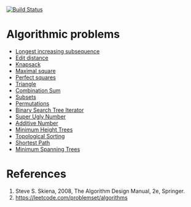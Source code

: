[![Build Status](https://travis-ci.org/dksong/algorithmic-problems.svg?branch=master)](https://travis-ci.org/dksong/algorithmic-problems)

# Algorithmic problems
* [Longest increasing subsequence](problems/longest-increasing-subsequence)
* [Edit distance](problems/edit-distance)
* [Knapsack](problems/knapsack)
* [Maximal square](problems/maximal-square)
* [Perfect squares](problems/perfect-squares)
* [Triangle](problems/triangle)
* [Combination Sum](problems/combination-sum)
* [Subsets](problems/subsets)
* [Permutations](problems/permutations)
* [Binary Search Tree Iterator](problems/binary-search-tree-iterator)
* [Super Ugly Number](problems/super-ugly-number)
* [Additive Number](problems/additive-number)
* [Minimum Height Trees](problems/minimum-height-trees)
* [Topological Sorting](problems/topological-sorting)
* [Shortest Path](problems/shortest-path)
* [Minimum Spanning Trees](problems/minimum-spanning-trees)

# References
1. Steve S. Skiena, 2008, The Algorithm Design Manual, 2e, Springer.
2. https://leetcode.com/problemset/algorithms

